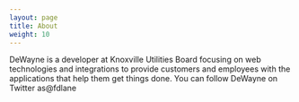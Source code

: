 ```yaml
---
layout: page
title: About
weight: 10
---
```


DeWayne is a developer at Knoxville Utilities Board focusing on web technologies and integrations to provide customers and employees with the applications that help them get things done. You can follow DeWayne on Twitter as@fdlane